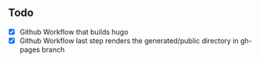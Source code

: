 
## Todo

- [x] Github Workflow that builds hugo
- [x] Github Workflow last step renders the generated/public directory in gh-pages branch

